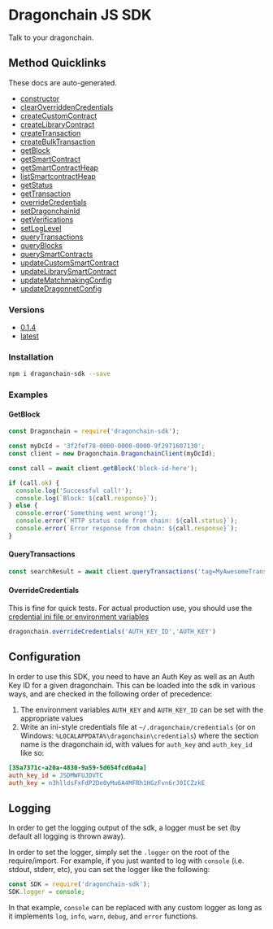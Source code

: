 # Dragonchain JS SDK

Talk to your dragonchain.

## Method Quicklinks

These docs are auto-generated.

* [constructor](https://node-sdk-docs.dragonchain.com/latest/classes/dragonchainclient.html#constructor)
* [clearOverriddenCredentials](https://node-sdk-docs.dragonchain.com/latest/classes/dragonchainclient.html#clearOverriddenCredentials)
* [createCustomContract](https://node-sdk-docs.dragonchain.com/latest/classes/dragonchainclient.html#createcustomcontract)
* [createLibraryContract](https://node-sdk-docs.dragonchain.com/latest/classes/dragonchainclient.html#createlibrarycontract)
* [createTransaction](https://node-sdk-docs.dragonchain.com/latest/classes/dragonchainclient.html#createtransaction)
* [createBulkTransaction](https://node-sdk-docs.dragonchain.com/latest/classes/dragonchainclient.html#createbulktransaction)
* [getBlock](https://node-sdk-docs.dragonchain.com/latest/classes/dragonchainclient.html#getblock)
* [getSmartContract](https://node-sdk-docs.dragonchain.com/latest/classes/dragonchainclient.html#getsmartcontract)
* [getSmartContractHeap](https://node-sdk-docs.dragonchain.com/latest/classes/dragonchainclient.html#getsmartcontractheap)
* [listSmartcontractHeap](https://node-sdk-docs.dragonchain.com/latest/classes/dragonchainclient.html#listsmartcontractheap)
* [getStatus](https://node-sdk-docs.dragonchain.com/latest/classes/dragonchainclient.html#getstatus)
* [getTransaction](https://node-sdk-docs.dragonchain.com/latest/classes/dragonchainclient.html#getTransaction)
* [overrideCredentials](https://node-sdk-docs.dragonchain.com/latest/classes/dragonchainclient.html#overridecredentials)
* [setDragonchainId](https://node-sdk-docs.dragonchain.com/latest/classes/dragonchainclient.html#setdragonchainId)
* [getVerifications](https://node-sdk-docs.dragonchain.com/latest/classes/dragonchainclient.html#getverifications)
* [setLogLevel](https://node-sdk-docs.dragonchain.com/latest/classes/dragonchainclient.html#setloglevel)
* [queryTransactions](https://node-sdk-docs.dragonchain.com/latest/classes/dragonchainclient.html#querytransactions)
* [queryBlocks](https://node-sdk-docs.dragonchain.com/latest/classes/dragonchainclient.html#queryblocks)
* [querySmartContracts](https://node-sdk-docs.dragonchain.com/latest/classes/dragonchainclient.html#querysmartcontracts)
* [updateCustomSmartContract](https://node-sdk-docs.dragonchain.com/latest/classes/dragonchainclient.html#updatesmartcontract)
* [updateLibrarySmartContract](https://node-sdk-docs.dragonchain.com/latest/classes/dragonchainclient.html#updatelibrarysmartcontract)
* [updateMatchmakingConfig](https://node-sdk-docs.dragonchain.com/latest/classes/dragonchainclient.html#updatematchmakingconfig)
* [updateDragonnetConfig](https://node-sdk-docs.dragonchain.com/latest/classes/dragonchainclient.html#updatedragonnetconfig)

### Versions

* [0.1.4](https://node-sdk-docs.dragonchain.com/0.1.4)
* [latest](https://node-sdk-docs.dragonchain.com/latest)

### Installation

```sh
npm i dragonchain-sdk --save
```

### Examples

#### GetBlock

```javascript
const Dragonchain = require('dragonchain-sdk');

const myDcId = '3f2fef78-0000-0000-0000-9f2971607130';
const client = new Dragonchain.DragonchainClient(myDcId);

const call = await client.getBlock('block-id-here');

if (call.ok) {
  console.log('Successful call!');
  console.log(`Block: ${call.response}`);
} else {
  console.error('Something went wrong!');
  console.error(`HTTP status code from chain: ${call.status}`);
  console.error(`Error response from chain: ${call.response}`);
}
```

#### QueryTransactions

```javascript
const searchResult = await client.queryTransactions('tag=MyAwesomeTransactionTag')
```

#### OverrideCredentials

This is fine for quick tests. For actual production use, you should use the [credential ini file or environment variables](#configuration)

```javascript
dragonchain.overrideCredentials('AUTH_KEY_ID','AUTH_KEY')
```

## Configuration

In order to use this SDK, you need to have an Auth Key as well as an Auth Key ID for a given dragonchain.
This can be loaded into the sdk in various ways, and are checked in the following order of precedence:

1. The environment variables `AUTH_KEY` and `AUTH_KEY_ID` can be set with the appropriate values
2. Write an ini-style credentials file at `~/.dragonchain/credentials` (or on Windows: `%LOCALAPPDATA%\dragonchain\credentials`) where the section name is the dragonchain id, with values for `auth_key` and `auth_key_id` like so:

```ini
[35a7371c-a20a-4830-9a59-5d654fcd0a4a]
auth_key_id = JSDMWFUJDVTC
auth_key = n3hlldsFxFdP2De0yMu6A4MFRh1HGzFvn6rJ0ICZzkE
```

## Logging

In order to get the logging output of the sdk, a logger must be set (by default all logging is thrown away).

In order to set the logger, simply set the `.logger` on the root of the require/import. For example, if you just wanted to log with `console` (i.e. stdout, stderr, etc), you can set the logger like the following:

```javascript
const SDK = require('dragonchain-sdk');
SDK.logger = console;
```

In that example, `console` can be replaced with any custom logger as long as it implements `log`, `info`, `warn`, `debug`, and `error` functions.
